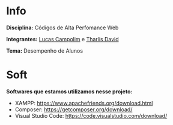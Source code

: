 # Info

**Disciplina:** Códigos de Alta Perfomance Web

**Integrantes:** [Lucas Campolim](https://github.com/lucascampolimm) e [Tharlis David](https://github.com/tharlisdavid)

**Tema:** Desempenho de Alunos

# Soft

**Softwares que estamos utilizamos nesse projeto:**
- XAMPP: https://www.apachefriends.org/download.html
- Composer: https://getcomposer.org/download/
- Visual Studio Code: https://code.visualstudio.com/download/

